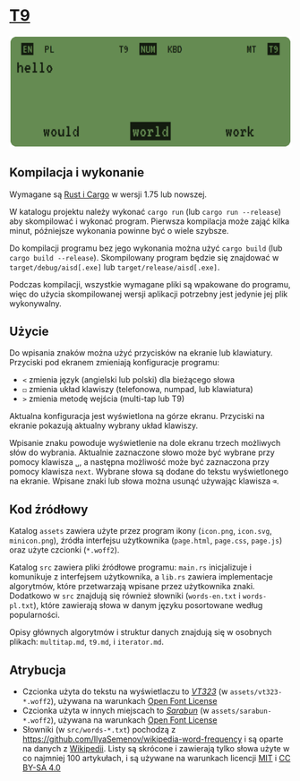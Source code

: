 # [T9](https://en.wikipedia.org/wiki/T9_(predictive_text))

![ekran aplikacji](./display.png)

## Kompilacja i wykonanie

Wymagane są [Rust i Cargo](https://rustup.rs) w wersji 1.75 lub nowszej.

W katalogu projektu należy wykonać `cargo run` (lub `cargo run --release`) aby skompilować i wykonać program. Pierwsza kompilacja może zająć kilka minut, późniejsze wykonania powinne być o wiele szybsze.

Do kompilacji programu bez jego wykonania można użyć `cargo build` (lub `cargo build --release`). Skompilowany program będzie się znajdować w `target/debug/aisd[.exe]` lub `target/release/aisd[.exe]`.

Podczas kompilacji, wszystkie wymagane pliki są wpakowane do programu, więc do użycia skompilowanej wersji aplikacji potrzebny jest jedynie jej plik wykonywalny.

## Użycie

Do wpisania znaków można użyć przycisków na ekranie lub klawiatury. Przyciski pod ekranem zmieniają konfiguracje programu:

- `<` zmienia język (angielski lub polski) dla bieżącego słowa
- `◻` zmienia układ klawiszy (telefonowa, numpad, lub klawiatura)
- `>` zmienia metodę wejścia (multi-tap lub T9)

Aktualna konfiguracja jest wyświetlona na górze ekranu.
Przyciski na ekranie pokazują aktualny wybrany układ klawiszy.

Wpisanie znaku powoduje wyświetlenie na dole ekranu trzech możliwych słów do wybrania.
Aktualnie zaznaczone słowo może być wybrane przy pomocy klawisza `␣`, a następna możliwość może być zaznaczona przy pomocy klawisza `next`.
Wybrane słowa są dodane do tekstu wyświetlonego na ekranie.
Wpisane znaki lub słowa można usunąć używając klawisza `⌫`.

## Kod źródłowy

Katalog `assets` zawiera użyte przez program ikony (`icon.png`, `icon.svg`, `minicon.png`), źródła interfejsu użytkownika (`page.html`, `page.css`, `page.js`) oraz użyte czcionki (`*.woff2`).

Katalog `src` zawiera pliki źródłowe programu: `main.rs` inicjalizuje i komunikuje z interfejsem użytkownika, a `lib.rs` zawiera implementacje algorytmów, które przetwarzają wpisane przez użytkownika znaki. Dodatkowo w `src` znajdują się również słowniki (`words-en.txt` i `words-pl.txt`), które zawierają słowa w danym języku posortowane według popularności.

Opisy głównych algorytmów i struktur danych znajdują się w osobnych plikach: `multitap.md`, `t9.md`, i `iterator.md`.

## Atrybucja

- Czcionka użyta do tekstu na wyświetlaczu to [*VT323*](https://fonts.google.com/specimen/VT323) (w `assets/vt323-*.woff2`), używana na warunkach [Open Font License](https://scripts.sil.org/cms/scripts/page.php?site_id=nrsi&id=OFL)
- Czcionka użyta w innych miejscach to [*Sarabun*](https://fonts.google.com/specimen/Sarabun) (w `assets/sarabun-*.woff2`), używana na warunkach [Open Font License](https://scripts.sil.org/cms/scripts/page.php?site_id=nrsi&id=OFL)
- Słowniki (w `src/words-*.txt`) pochodzą z <https://github.com/IlyaSemenov/wikipedia-word-frequency> i są oparte na danych z [Wikipedii](https://wikipedia.org). Listy są skrócone i zawierają tylko słowa użyte w co najmniej 100 artykułach, i są używane na warunkach licencji [MIT](https://github.com/IlyaSemenov/wikipedia-word-frequency/blob/3354c90d8cc1b4f53f4b57479d15da26d303fc69/LICENSE) i [CC BY-SA 4.0](https://creativecommons.org/licenses/by-sa/4.0/deed.pl)
